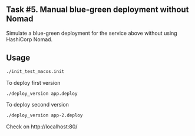 ## Task #5. Manual blue-green deployment without Nomad

Simulate a blue-green deployment for the service above without using HashiCorp
Nomad.

## Usage

```bash
./init_test_macos.init
```

To deploy first version
```bash
./deploy_version app.deploy
```

To deploy second version
```bash
./deploy_version app-2.deploy
```

Check on http://localhost:80/

